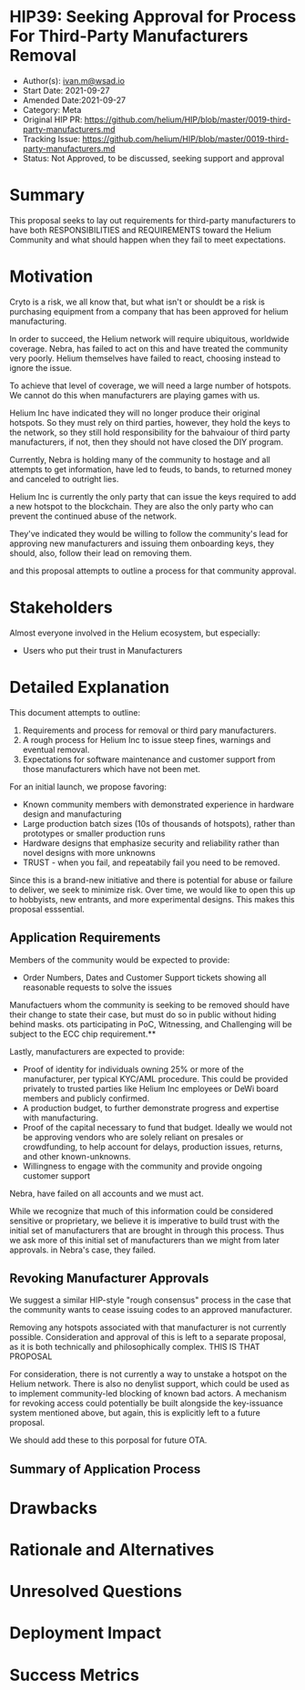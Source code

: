 # HIP39: Seeking Approval for Process For Third-Party Manufacturers Removal

- Author(s): ivan.m@wsad.io
- Start Date: 2021-09-27
- Amended Date:2021-09-27
- Category: Meta
- Original HIP PR: https://github.com/helium/HIP/blob/master/0019-third-party-manufacturers.md
- Tracking Issue: https://github.com/helium/HIP/blob/master/0019-third-party-manufacturers.md
- Status: Not Approved, to be discussed, seeking support and approval

# Summary

This proposal seeks to lay out requirements for third-party manufacturers to have both RESPONSIBILITIES and REQUIREMENTS toward the Helium Community and what should happen when they fail to meet expectations. 


# Motivation
Cryto is a risk, we all know that, but what isn't or shouldt be a risk is purchasing equipment from a company that has been approved for helium manufacturing. 

In order to succeed, the Helium network will require ubiquitous, worldwide coverage. Nebra, has failed to act on this and have treated the community very poorly. Helium themselves have failed to react, choosing instead to 
ignore the issue. 

To achieve that level of coverage, we will need a large number of hotspots. We cannot do this when manufacturers are playing games with us. 

Helium Inc have indicated they will no longer produce their original hotspots. So they must rely on third parties, however, they hold the keys to the network, so they still hold responsibility for the bahvaiour of third party
manufacturers, if not, then they should not have closed the DIY program. 

Currently, Nebra is holding many of the community to hostage and all attempts to get information, have led to feuds, to bands, to returned money and canceled to outright lies. 

Helium Inc is currently the only party that can issue the keys required to add a new hotspot to the blockchain. They are also the only party who can prevent the continued abuse of the network. 

They've indicated they would be willing to follow the community's lead for approving new manufacturers and issuing them onboarding keys, they should, also, follow their lead on removing them. 

and this proposal attempts to outline a process for that community approval.


# Stakeholders

Almost everyone involved in the Helium ecosystem, but especially:

- Users who put their trust in Manufacturers

# Detailed Explanation

This document attempts to outline:

1. Requirements and process for removal or third pary manufacturers. 
2. A rough process for Helium Inc to issue steep fines, warnings and eventual removal. 
3. Expectations for software maintenance and customer support from those manufacturers which have not been met. 

For an initial launch, we propose favoring:

- Known community members with demonstrated experience in hardware design and manufacturing
- Large production batch sizes (10s of thousands of hotspots), rather than prototypes or smaller production runs
- Hardware designs that emphasize security and reliability rather than novel designs with more unknowns
- TRUST - when you fail, and repeatabily fail you need to be removed. 

Since this is a brand-new initiative and there is potential for abuse or failure to deliver, we seek to minimize risk. Over time, we would like to open this up to hobbyists, new entrants, and more experimental designs.
This makes this proposal esssential. 


## Application Requirements

Members of the community would be expected to provide:
- Order Numbers, Dates and Customer Support tickets showing all reasonable requests to solve the issues

Manufactuers whom the community is seeking to be removed should have their change to state their case, but must do so in public without hiding behind masks. 
ots participating in PoC, Witnessing, and Challenging will be subject to the ECC chip requirement.**

Lastly, manufacturers are expected to provide:

- Proof of identity for individuals owning 25% or more of the manufacturer, per typical KYC/AML procedure. This could be provided privately to trusted parties like Helium Inc employees or DeWi board members and publicly confirmed.
- A production budget, to further demonstrate progress and expertise with manufacturing.
- Proof of the capital necessary to fund that budget. Ideally we would not be approving vendors who are solely reliant on presales or crowdfunding, to help account for delays, production issues, returns, and other known-unknowns.
- Willingness to engage with the community and provide ongoing customer support

Nebra, have failed on all accounts and we must act. 

While we recognize that much of this information could be considered sensitive or proprietary, we believe it is imperative to build trust with the initial set of manufacturers that are brought in through this process. Thus we ask more of this initial set of manufacturers than we might from later approvals. in Nebra's case, they failed. 


## Revoking Manufacturer Approvals

We suggest a similar HIP-style "rough consensus" process in the case that the community wants to cease issuing codes to an approved manufacturer.

Removing any hotspots associated with that manufacturer is not currently possible. Consideration and approval of this is left to a separate proposal, as it is both technically and philosophically complex.
THIS IS THAT PROPOSAL

For consideration, there is not currently a way to unstake a hotspot on the Helium network. There is also no denylist support, which could be used as to implement community-led blocking of known bad actors. A mechanism for revoking access could potentially be built alongside the key-issuance system mentioned above, but again, this is explicitly left to a future proposal.

We should add these to this porposal for future OTA. 

## Summary of Application Process


# Drawbacks


# Rationale and Alternatives

# Unresolved Questions


# Deployment Impact



# Success Metrics
